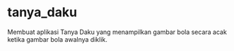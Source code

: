 # tanya_daku

Membuat aplikasi Tanya Daku yang menampilkan gambar bola secara acak ketika gambar bola awalnya diklik.

